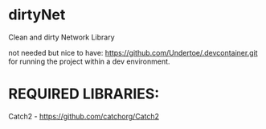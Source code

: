 # dirtyNet
 Clean and dirty Network Library


not needed but nice to have: https://github.com/Undertoe/.devcontainer.git for running the project within a dev environment.   


# REQUIRED LIBRARIES: 
Catch2 - https://github.com/catchorg/Catch2